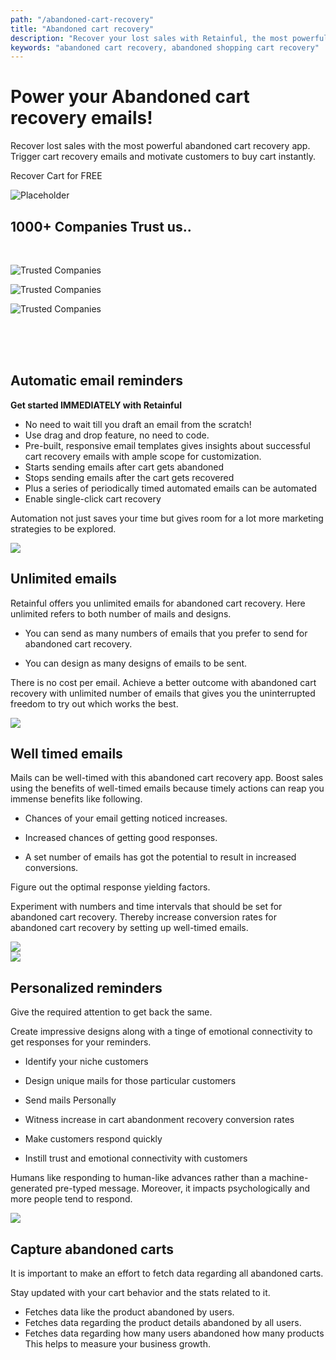 ```yaml
---
path: "/abandoned-cart-recovery"
title: "Abandoned cart recovery"
description: "Recover your lost sales with Retainful, the most powerful abandoned cart recovery app. Grow your revenue, create abandoned cart recovery emails, automate cart recovery email campaigns and do more now!"
keywords: "abandoned cart recovery, abandoned shopping cart recovery"
---
```


<div class="p-4" >

<container>

<headercontent>

<div  slot="left">

# Power your Abandoned cart recovery emails!

Recover lost sales with the most powerful abandoned cart recovery app. Trigger cart recovery emails and motivate customers to buy cart instantly. 
 
<cta url="https://app.retainful.com" target="_blank" rel="noopener">Recover Cart for FREE</cta>

</div>

<div slot="right">

![Placeholder](../../src/images/final-banner-laptop.png)

</div>


</headercontent>

</container>

</div>

<container>

<div class="text-center p-5">

## 1000+ Companies Trust us..

</div>

<row class="justify-content-center">

<br>

<column size="2">

![Trusted Companies](../../src/images/trusted-logo-1.png)

</column>

<column size="2">

![Trusted Companies](../../src/images/trusted-logo-2.png)

</column>

<column size="2">

![Trusted Companies](../../src/images/trusted-logo-3.png)

</column>

</row>

</container>

<br>
<br>
<br>


<container>

<div class="p-5">

<featurecontent featurebodysizeleft="6" featurebodysizerigth="6">

<div slot="right">

## Automatic email reminders

**Get started IMMEDIATELY with Retainful**

- No need to wait till you draft an email from the scratch! 
- Use drag and drop feature, no need to code. 
- Pre-built, responsive email templates gives insights about successful cart recovery emails with ample scope for customization.
- Starts sending emails after cart gets abandoned
- Stops sending emails after the cart gets recovered
- Plus a series of periodically timed automated emails can be automated
- Enable single-click cart recovery

Automation not just saves your time but gives room for a lot more marketing strategies to be explored.


</div>


<div slot="left">

<img src="../../content/images/landingpage/Abandoned-Cart-Recovery.png"/>


</div>

</featurecontent>

</div>

<div class="p-5">

<featurecontent featurebodysizeleft="6" featurebodysizerigth="6">

<div slot="left">

## Unlimited emails
Retainful offers you unlimited emails for abandoned cart recovery.
Here unlimited refers to both number of mails and designs.

-   You can send as many numbers of emails that you prefer to send for abandoned cart recovery.
    
-   You can design as many designs of emails to be sent.

 There is no cost per email.
Achieve a better outcome with abandoned cart recovery with unlimited number of emails that gives you the uninterrupted freedom to try out which works the best.


</div>

<div slot="right">


<img src="../../src/images/Ready-to-Use-Email-Templates.png"/>


</div>

</featurecontent>

</div>

<div class="p-5">

<featurecontent featurebodysizeleft="6" featurebodysizerigth="6">

<div slot="right">


## Well timed emails
Mails can be well-timed with this abandoned cart recovery app.
Boost sales using the benefits of well-timed emails because timely actions can reap you immense benefits like following.

-   Chances of your email getting noticed increases.
    
-   Increased chances of getting good responses.
    
-   A set number of emails has got the potential to result in increased conversions.

Figure out the optimal response yielding factors.

Experiment with numbers and time intervals that should be set for abandoned cart recovery. Thereby increase conversion rates for abandoned cart recovery by setting up well-timed emails.


</div>


<div slot="left">

<img src="../../content/images/landingpage/Well-timed-emails.png"/>

</div>


</featurecontent>

</div>

<div class="p-5">

<featurecontent featurebodysizeleft="6" featurebodysizerigth="6">

<div slot="right">

<img src="../../content/images/landingpage/Personalized-reminders.png"/>

</div>




<div slot="left">

## Personalized reminders

Give the required attention to get back the same.

Create impressive designs along with a tinge of emotional connectivity to get responses for your reminders.

-   Identify your niche customers
    
-   Design unique mails for those particular customers
    
-   Send mails Personally

-   Witness increase in cart abandonment recovery conversion rates
    
-   Make customers respond quickly
    
-   Instill trust and emotional connectivity with customers

Humans like responding to human-like advances rather than a machine-generated pre-typed message. Moreover, it impacts psychologically and more people tend to respond.

</div>


</featurecontent>

</div>

<div class="p-5">

<featurecontent featurebodysizeleft="6" featurebodysizerigth="6">

<div slot="left">

<img src="../../content/images/landingpage/Capture-abandoned-carts.png"/>

</div>




<div slot="right">

## Capture abandoned carts
It is important to make an effort to fetch data regarding all abandoned carts. 



Stay updated with your cart behavior and the stats related to it.

- Fetches data like the product abandoned by users. 
- Fetches data regarding the product details abandoned by all users.
- Fetches data regarding how many users abandoned how many products
This helps to measure your business growth.


</div>


</featurecontent>

</div>

</container>


<reviews></reviews>

<getstarted></getstarted>
